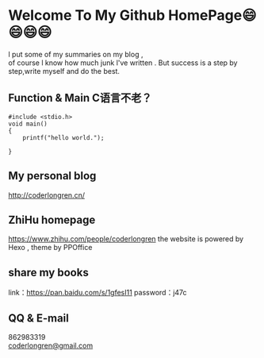 # Welcome To My Github HomePage:smile::smile::smile::smile:
l put some of my summaries on my blog ,  
of course l know how much junk l've written .
 But success is a step by step,write myself and do the best.
## Function & Main C语言不老？
	#include <stdio.h>
	void main()
	{
		printf("hello world.");
		
	}
##  My personal blog
http://coderlongren.cn/ 
## ZhiHu homepage
https://www.zhihu.com/people/coderlongren
the website is powered by Hexo , theme by PPOffice
## share my books   
link：https://pan.baidu.com/s/1gfesI11 password：j47c

## QQ & E-mail 
862983319  
coderlongren@gmail.com  